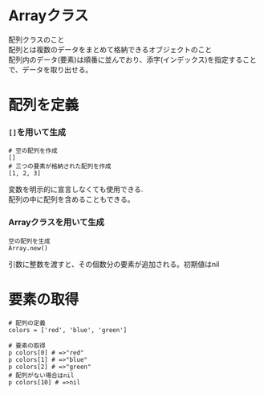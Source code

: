 # Arrayクラス
配列クラスのこと<br>
配列とは複数のデータをまとめて格納できるオブジェクトのこと<br>
配列内のデータ(要素)は順番に並んでおり、添字(インデックス)を指定することで、データを取り出せる。

# 配列を定義
### `[]`を用いて生成
```
# 空の配列を作成
[]
# 三つの要素が格納された配列を作成
[1, 2, 3]
```
変数を明示的に宣言しなくても使用できる.<br>
配列の中に配列を含めることもできる。

### Arrayクラスを用いて生成
```
空の配列を生成
Array.new()
```
引数に整数を渡すと、その個数分の要素が追加される。初期値はnil

# 要素の取得
```
# 配列の定義
colors = ['red', 'blue', 'green']

# 要素の取得
p colors[0] # =>"red"
p colors[1] # =>"blue"
p colors[2] # =>"green"
# 配列がない場合はnil
p colors[10] # =>nil
```
